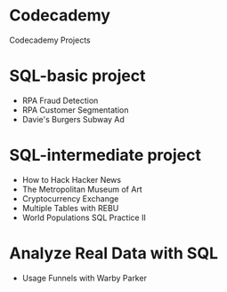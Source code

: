 # Codecademy
Codecademy Projects

# SQL-basic project
* RPA Fraud Detection
* RPA Customer Segmentation
* Davie's Burgers Subway Ad

# SQL-intermediate project
* How to Hack Hacker News
* The Metropolitan Museum of Art
* Cryptocurrency Exchange
* Multiple Tables with REBU
* World Populations SQL Practice II

# Analyze Real Data with SQL
* Usage Funnels with Warby Parker
